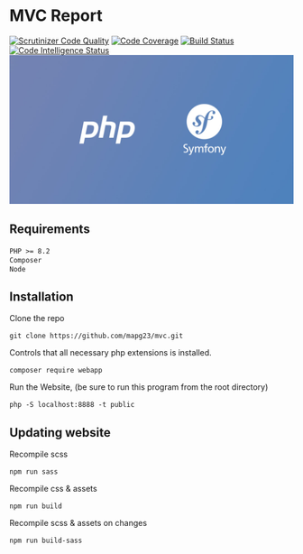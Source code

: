 # MVC Report

[![Scrutinizer Code Quality](https://scrutinizer-ci.com/g/mapg23/mvc/badges/quality-score.png?b=main)](https://scrutinizer-ci.com/g/mapg23/mvc/?branch=main)
[![Code Coverage](https://scrutinizer-ci.com/g/mapg23/mvc/badges/coverage.png?b=main)](https://scrutinizer-ci.com/g/mapg23/mvc/?branch=main)
[![Build Status](https://scrutinizer-ci.com/g/mapg23/mvc/badges/build.png?b=main)](https://scrutinizer-ci.com/g/mapg23/mvc/build-status/main)
[![Code Intelligence Status](https://scrutinizer-ci.com/g/mapg23/mvc/badges/code-intelligence.svg?b=main)](https://scrutinizer-ci.com/code-intelligence)
![alt text](/public/img/github-picture.jpg)

## Requirements
    PHP >= 8.2
    Composer
    Node

## Installation
Clone the repo
```
git clone https://github.com/mapg23/mvc.git
```

Controls that all necessary php extensions is installed.
```
composer require webapp
```

Run the Website, (be sure to run this program from the root directory)
```
php -S localhost:8888 -t public
```

## Updating website

Recompile scss
```
npm run sass
```

Recompile css & assets
```
npm run build
```

Recompile scss & assets on changes
```
npm run build-sass
```